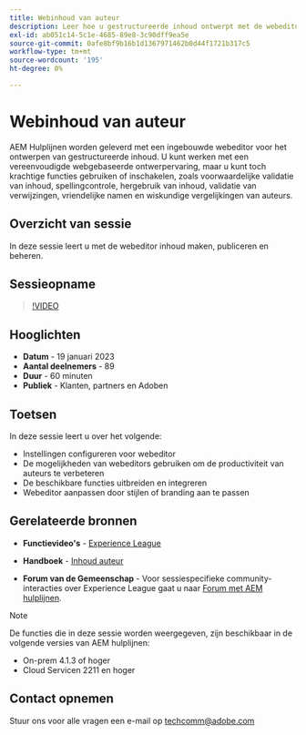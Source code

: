 ```yaml
---
title: Webinhoud van auteur
description: Leer hoe u gestructureerde inhoud ontwerpt met de webeditor.
exl-id: ab051c14-5c1e-4685-89e8-3c90dff9ea5e
source-git-commit: 0afe8bf9b16b1d1367971462b0d44f1721b317c5
workflow-type: tm+mt
source-wordcount: '195'
ht-degree: 0%

---
```


# Webinhoud van auteur

AEM Hulplijnen worden geleverd met een ingebouwde webeditor voor het ontwerpen van gestructureerde inhoud. U kunt werken met een vereenvoudigde webgebaseerde ontwerpervaring, maar u kunt toch krachtige functies gebruiken of inschakelen, zoals voorwaardelijke validatie van inhoud, spellingcontrole, hergebruik van inhoud, validatie van verwijzingen, vriendelijke namen en wiskundige vergelijkingen van auteurs.

## Overzicht van sessie

In deze sessie leert u met de webeditor inhoud maken, publiceren en beheren.

## Sessieopname

>[!VIDEO](https://video.tv.adobe.com/v/3414171/dita-authoring-ccms-web-author?quality=12&learn=on)

## Hooglichten

- **Datum** - 19 januari 2023
- **Aantal deelnemers** - 89
- **Duur** - 60 minuten
- **Publiek** - Klanten, partners en Adoben

## Toetsen

In deze sessie leert u over het volgende:

- Instellingen configureren voor webeditor
- De mogelijkheden van webeditors gebruiken om de productiviteit van auteurs te verbeteren
- De beschikbare functies uitbreiden en integreren
- Webeditor aanpassen door stijlen of branding aan te passen

## Gerelateerde bronnen

- **Functievideo&#39;s** -  [Experience League](https://experienceleague.adobe.com/docs/experience-manager-guides-learn/videos/advanced-user-guide/overview.html?lang=en)

- **Handboek** - [Inhoud auteur](/help/product-guide/user-guide/authoring-content.md)

- **Forum van de Gemeenschap** - Voor sessiespecifieke community-interacties over Experience League gaat u naar  [Forum met AEM hulplijnen](https://experienceleaguecommunities.adobe.com/t5/experience-manager-guides/bd-p/xml-documentation-discussions).

>[!NOTE]
>
> De functies die in deze sessie worden weergegeven, zijn beschikbaar in de volgende versies van AEM hulplijnen:
>
> - On-prem 4.1.3 of hoger
> - Cloud Servicen 2211 en hoger

## Contact opnemen

Stuur ons voor alle vragen een e-mail op <techcomm@adobe.com>
